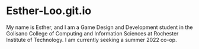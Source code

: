 # Esther-Loo.git.io

My name is Esther, and I am a Game Design and Development student in the Golisano College of Computing and Information Sciences at Rochester Institute of Technology. I am currently seeking a summer 2022 co-op.
